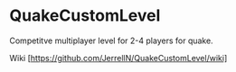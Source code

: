 # QuakeCustomLevel
Competitve multiplayer level for 2-4 players for quake.

Wiki [https://github.com/JerrellN/QuakeCustomLevel/wiki]
